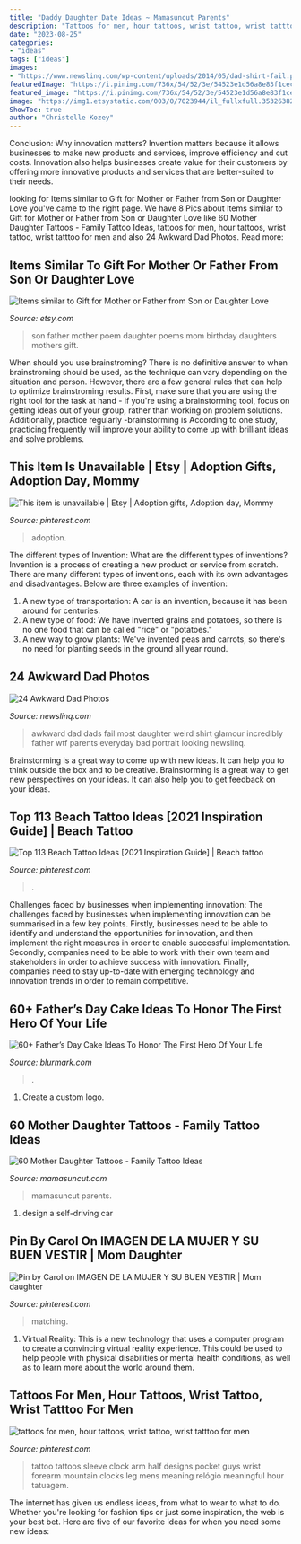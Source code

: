 ```yaml
---
title: "Daddy Daughter Date Ideas ~ Mamasuncut Parents"
description: "Tattoos for men, hour tattoos, wrist tattoo, wrist tatttoo for men"
date: "2023-08-25"
categories:
- "ideas"
tags: ["ideas"]
images:
- "https://www.newslinq.com/wp-content/uploads/2014/05/dad-shirt-fail.png"
featuredImage: "https://i.pinimg.com/736x/54/52/3e/54523e1d56a8e83f1cec946f4d394dc7--mom-daughter-mother-daughters.jpg"
featured_image: "https://i.pinimg.com/736x/54/52/3e/54523e1d56a8e83f1cec946f4d394dc7--mom-daughter-mother-daughters.jpg"
image: "https://img1.etsystatic.com/003/0/7023944/il_fullxfull.353263825_ktqv.jpg"
ShowToc: true
author: "Christelle Kozey"
---
```



Conclusion: Why innovation matters?
Invention matters because it allows businesses to make new products and services, improve efficiency and cut costs. Innovation also helps businesses create value for their customers by offering more innovative products and services that are better-suited to their needs.

	

		
looking for Items similar to Gift for Mother or Father from Son or Daughter Love you've came to the right page. We have 8 Pics about Items similar to Gift for Mother or Father from Son or Daughter Love like 60 Mother Daughter Tattoos - Family Tattoo Ideas, tattoos for men, hour tattoos, wrist tattoo, wrist tatttoo for men and also 24 Awkward Dad Photos. Read more:
		
    
## Items Similar To Gift For Mother Or Father From Son Or Daughter Love

<img loading=lazy src="https://img1.etsystatic.com/003/0/7023944/il_fullxfull.353263825_ktqv.jpg" onerror="this.onerror=null;this.src='https://tse1.mm.bing.net/th?id=OIP.gUN9VZjB1_9D_TV7n6Nd3wHaF7&amp;pid=15.1';" alt="Items similar to Gift for Mother or Father from Son or Daughter Love">

_Source: etsy.com_

>son father mother poem daughter poems mom birthday daughters mothers gift. 

	

When should you use brainstroming?
There is no definitive answer to when brainstroming should be used, as the technique can vary depending on the situation and person. However, there are a few general rules that can help to optimize brainstroming results. First, make sure that you are using the right tool for the task at hand - if you're using a brainstorming tool, focus on getting ideas out of your group, rather than working on problem solutions. Additionally, practice regularly -brainstorming is According to one study, practicing frequently will improve your ability to come up with brilliant ideas and solve problems.

    
## This Item Is Unavailable | Etsy | Adoption Gifts, Adoption Day, Mommy

<img loading=lazy src="https://i.pinimg.com/736x/d4/b2/d8/d4b2d8aebc4c6f28be51e54397841db2--adoption-gifts.jpg" onerror="this.onerror=null;this.src='https://tse2.mm.bing.net/th?id=OIP.PEOy5bV4DtayEL4hQrZIuwHaHa&amp;pid=15.1';" alt="This item is unavailable | Etsy | Adoption gifts, Adoption day, Mommy">

_Source: pinterest.com_

>adoption. 

	

The different types of Invention: What are the different types of inventions?
Invention is a process of creating a new product or service from scratch. There are many different types of inventions, each with its own advantages and disadvantages. Below are three examples of invention:
1) A new type of transportation: A car is an invention, because it has been around for centuries. 
2) A new type of food: We have invented grains and potatoes, so there is no one food that can be called "rice" or "potatoes." 
3) A new way to grow plants: We've invented peas and carrots, so there's no need for planting seeds in the ground all year round.

    
## 24 Awkward Dad Photos

<img loading=lazy src="https://www.newslinq.com/wp-content/uploads/2014/05/dad-shirt-fail.png" onerror="this.onerror=null;this.src='https://tse2.mm.bing.net/th?id=OIP.tpUCI-zaKiZtEBJ_PpUpwAAAAA&amp;pid=15.1';" alt="24 Awkward Dad Photos">

_Source: newslinq.com_

>awkward dad dads fail most daughter weird shirt glamour incredibly father wtf parents everyday bad portrait looking newslinq. 

	

Brainstorming is a great way to come up with new ideas. It can help you to think outside the box and to be creative. Brainstorming is a great way to get new perspectives on your ideas. It can also help you to get feedback on your ideas.

    
## Top 113 Beach Tattoo Ideas [2021 Inspiration Guide] | Beach Tattoo

<img loading=lazy src="https://i.pinimg.com/736x/0c/83/29/0c8329bd7281b21b5011ba2c3fdedd82.jpg" onerror="this.onerror=null;this.src='https://tse3.mm.bing.net/th?id=OIP.pTCyfWBVp-IHBRBsbHRXugAAAA&amp;pid=15.1';" alt="Top 113 Beach Tattoo Ideas [2021 Inspiration Guide] | Beach tattoo">

_Source: pinterest.com_

>. 

	

Challenges faced by businesses when implementing innovation:
The challenges faced by businesses when implementing innovation can be summarised in a few key points. Firstly, businesses need to be able to identify and understand the opportunities for innovation, and then implement the right measures in order to enable successful implementation. Secondly, companies need to be able to work with their own team and stakeholders in order to achieve success with innovation. Finally, companies need to stay up-to-date with emerging technology and innovation trends in order to remain competitive.

    
## 60+ Father’s Day Cake Ideas To Honor The First Hero Of Your Life

<img loading=lazy src="https://www.blurmark.com/wp-content/uploads/2017/05/Awesome-Cake-Idea.jpg" onerror="this.onerror=null;this.src='https://tse1.mm.bing.net/th?id=OIP.XKmEqGihg-tnqt3b0wJfbQHaJ4&amp;pid=15.1';" alt="60+ Father’s Day Cake Ideas To Honor The First Hero Of Your Life">

_Source: blurmark.com_

>. 

	

1. Create a custom logo.

    
## 60 Mother Daughter Tattoos - Family Tattoo Ideas

<img loading=lazy src="https://mamasuncut.com/wp-content/uploads/2021/05/Mother-Daughter-Tattoos12.jpg" onerror="this.onerror=null;this.src='https://tse2.mm.bing.net/th?id=OIP.8VXZYaaieQRcVmFhEufHvgHaHa&amp;pid=15.1';" alt="60 Mother Daughter Tattoos - Family Tattoo Ideas">

_Source: mamasuncut.com_

>mamasuncut parents. 

	

1. design a self-driving car 

    
## Pin By Carol On IMAGEN DE LA MUJER Y SU BUEN VESTIR | Mom Daughter

<img loading=lazy src="https://i.pinimg.com/736x/54/52/3e/54523e1d56a8e83f1cec946f4d394dc7--mom-daughter-mother-daughters.jpg" onerror="this.onerror=null;this.src='https://tse3.mm.bing.net/th?id=OIP.4dhVF_4fUpluWX_IL_qSAQHaKD&amp;pid=15.1';" alt="Pin by Carol on IMAGEN DE LA MUJER Y SU BUEN VESTIR | Mom daughter">

_Source: pinterest.com_

>matching. 

	

1. Virtual Reality: This is a new technology that uses a computer program to create a convincing virtual reality experience. This could be used to help people with physical disabilities or mental health conditions, as well as to learn more about the world around them. 

    
## Tattoos For Men, Hour Tattoos, Wrist Tattoo, Wrist Tatttoo For Men

<img loading=lazy src="https://i.pinimg.com/736x/3a/33/ad/3a33ad0b0e160996343fa53e0bb6fc48.jpg" onerror="this.onerror=null;this.src='https://tse4.mm.bing.net/th?id=OIP.-Z1vDI7TUn8brusRLU1CWQHaLH&amp;pid=15.1';" alt="tattoos for men, hour tattoos, wrist tattoo, wrist tatttoo for men">

_Source: pinterest.com_

>tattoo tattoos sleeve clock arm half designs pocket guys wrist forearm mountain clocks leg mens meaning relógio meaningful hour tatuagem. 

	

The internet has given us endless ideas, from what to wear to what to do. Whether you're looking for fashion tips or just some inspiration, the web is your best bet. Here are five of our favorite ideas for when you need some new ideas: 

